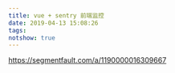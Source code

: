 ```yaml
---
title: vue + sentry 前端监控
date: 2019-04-13 15:08:26
tags:
notshow: true
---
```


https://segmentfault.com/a/1190000016309667
